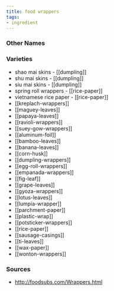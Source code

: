 ```yaml
---
title: food wrappers
tags:
- ingredient
---
```



### Other Names


### Varieties

* shao mai skins - [[dumpling]]
* shu mai skins - [[dumpling]]
* siu mai skins - [[dumpling]]
* spring roll wrappers - [[rice-paper]]
* vietnamese rice paper - [[rice-paper]]
* [[kreplach-wrappers]]
* [[maguey-leaves]]
* [[papaya-leaves]]
* [[ravioli-wrappers]]
* [[suey-gow-wrappers]]
* [[aluminum-foil]]
* [[bamboo-leaves]]
* [[banana-leaves]]
* [[corn-husk]]
* [[dumpling-wrappers]]
* [[egg-roll-wrappers]]
* [[empanada-wrappers]]
* [[fig-leaf]]
* [[grape-leaves]]
* [[gyoza-wrappers]]
* [[lotus-leaves]]
* [[lumpia-wrapper]]
* [[parchment-paper]]
* [[plastic-wrap]]
* [[potsticker-wrappers]]
* [[rice-paper]]
* [[sausage-casings]]
* [[ti-leaves]]
* [[wax-paper]]
* [[wonton-wrappers]]

### Sources
* http://foodsubs.com/Wrappers.html
